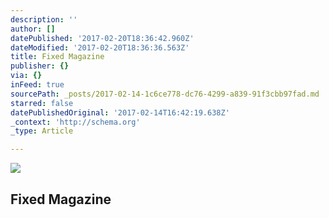 ```yaml
---
description: ''
author: []
datePublished: '2017-02-20T18:36:42.960Z'
dateModified: '2017-02-20T18:36:36.563Z'
title: Fixed Magazine
publisher: {}
via: {}
inFeed: true
sourcePath: _posts/2017-02-14-1c6ce778-dc76-4299-a839-91f3cbb97fad.md
starred: false
datePublishedOriginal: '2017-02-14T16:42:19.638Z'
_context: 'http://schema.org'
_type: Article

---
```

![](https://the-grid-user-content.s3-us-west-2.amazonaws.com/6f5b66a8-34fe-4e45-8839-b84f22cac4b1.jpg)

## Fixed Magazine